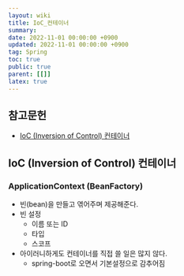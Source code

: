```yaml
---
layout: wiki
title: IoC_컨테이너
summary:
date: 2022-11-01 00:00:00 +0900
updated: 2022-11-01 00:00:00 +0900
tag: Spring
toc: true
public: true
parent: [[]]
latex: true
---
```


## 참고문헌

- [IoC (Inversion of Control) 컨테이너](https://www.inflearn.com/course/spring/unit/15539)

## IoC (Inversion of Control) 컨테이너

### ApplicationContext (BeanFactory)

- 빈(bean)을 만들고 엮어주며 제공해준다.
- 빈 설정
  - 이름 또는 ID
  - 타입
  - 스코프
- 아이러니하게도 컨테이너를 직접 쓸 일은 많지 않다.
  - spring-boot로 오면서 기본설정으로 감추어짐
